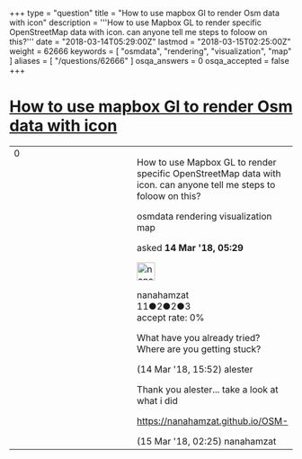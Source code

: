 +++
type = "question"
title = "How to use mapbox Gl to render Osm data with icon"
description = '''How to use Mapbox GL to render specific OpenStreetMap data with icon. can anyone tell me steps to foloow on this?'''
date = "2018-03-14T05:29:00Z"
lastmod = "2018-03-15T02:25:00Z"
weight = 62666
keywords = [ "osmdata", "rendering", "visualization", "map" ]
aliases = [ "/questions/62666" ]
osqa_answers = 0
osqa_accepted = false
+++

<div class="headNormal">

# [How to use mapbox Gl to render Osm data with icon](/questions/62666/how-to-use-mapbox-gl-to-render-osm-data-with-icon)

</div>

<div id="main-body">

<div id="askform">

<table id="question-table" style="width:100%;">
<colgroup>
<col style="width: 50%" />
<col style="width: 50%" />
</colgroup>
<tbody>
<tr>
<td style="width: 30px; vertical-align: top"><div class="vote-buttons">
<span id="post-62666-upvote" class="ajax-command post-vote up" rel="nofollow" title="I like this post (click again to cancel)"> </span>
<div id="post-62666-score" class="post-score" title="current number of votes">
0
</div>
<span id="post-62666-downvote" class="ajax-command post-vote down" rel="nofollow" title="I dont like this post (click again to cancel)"> </span> <span id="favorite-mark" class="ajax-command favorite-mark" rel="nofollow" title="mark/unmark this question as favorite (click again to cancel)"> </span>
<div id="favorite-count" class="favorite-count">
&#10;</div>
</div></td>
<td><div id="item-right">
<div class="question-body">
<p>How to use Mapbox GL to render specific OpenStreetMap data with icon. can anyone tell me steps to foloow on this?</p>
</div>
<div id="question-tags" class="tags-container tags">
<span class="post-tag tag-link-osmdata" rel="tag" title="see questions tagged &#39;osmdata&#39;">osmdata</span> <span class="post-tag tag-link-rendering" rel="tag" title="see questions tagged &#39;rendering&#39;">rendering</span> <span class="post-tag tag-link-visualization" rel="tag" title="see questions tagged &#39;visualization&#39;">visualization</span> <span class="post-tag tag-link-map" rel="tag" title="see questions tagged &#39;map&#39;">map</span>
</div>
<div id="question-controls" class="post-controls">
&#10;</div>
<div class="post-update-info-container">
<div class="post-update-info post-update-info-user">
<p>asked <strong>14 Mar '18, 05:29</strong></p>
<img src="https://secure.gravatar.com/avatar/4faa070748ecb241bb843bbc2dcba706?s=32&amp;d=identicon&amp;r=g" class="gravatar" width="32" height="32" alt="nanahamzat&#39;s gravatar image" />
<p><span>nanahamzat</span><br />
<span class="score" title="11 reputation points">11</span><span title="2 badges"><span class="badge1">●</span><span class="badgecount">2</span></span><span title="2 badges"><span class="silver">●</span><span class="badgecount">2</span></span><span title="3 badges"><span class="bronze">●</span><span class="badgecount">3</span></span><br />
<span class="accept_rate" title="Rate of the user&#39;s accepted answers">accept rate:</span> <span title="nanahamzat has no accepted answers">0%</span></p>
</div>
</div>
<div id="comments-container-62666" class="comments-container">
<span id="62677"></span>
<div id="comment-62677" class="comment">
<div id="post-62677-score" class="comment-score">
&#10;</div>
<div class="comment-text">
<p>What have you already tried? Where are you getting stuck?</p>
</div>
<div id="comment-62677-info" class="comment-info">
<span class="comment-age">(14 Mar '18, 15:52)</span> <span class="comment-user userinfo">alester</span>
</div>
</div>
<span id="62682"></span>
<div id="comment-62682" class="comment">
<div id="post-62682-score" class="comment-score">
&#10;</div>
<div class="comment-text">
<p>Thank you alester... take a look at what i did</p>
<p><a href="https://nanahamzat.github.io/OSM-">https://nanahamzat.github.io/OSM-</a></p>
</div>
<div id="comment-62682-info" class="comment-info">
<span class="comment-age">(15 Mar '18, 02:25)</span> <span class="comment-user userinfo">nanahamzat</span>
</div>
</div>
</div>
<div id="comment-tools-62666" class="comment-tools">
&#10;</div>
<div class="clear">
&#10;</div>
<div id="comment-62666-form-container" class="comment-form-container">
&#10;</div>
<div class="clear">
&#10;</div>
</div></td>
</tr>
</tbody>
</table>

</div>

</div>

